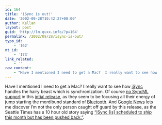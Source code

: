 ```yaml
---
id: 164
title: 'iSync is out!'
date: '2002-09-28T10:42:27+00:00'
author: Kellan
layout: post
guid: 'http://lm.quxx.info/?p=164'
permalink: /2002/09/28/isync-is-out/
typo_id:
    - '162'
mt_id:
    - '173'
link_related:
    - ''
raw_content:
    - "Have I mentioned I need to get a Mac?  I really want to see how <a href=\\\"http://www.apple.com/isync\\\">iSync</a> handles the hairy beast which is synchronization.  Of course \r\n<a href=\\\"http://groups.yahoo.com/group/SyncML/message/1172\\\">no SyncML support</a> in this \r\n<a href=\\\"http://www.apple.com/isync/download\\\">intial release</a>, as they seem to be focusing all their energy of jump starting the mordibund standard of <a href=\\\"http://www.bluetooth.com\\\">Bluetooth</a>.  And <a href=\\\"http://news.google.com\\\">Google News</a> lets me discover I\\'m not the only person caught off guard by this release, as the \r\nSeattle Times has a 10 hour old story saying <a href=\\\"http://seattletimes.nwsource.com/html/businesstechnology/134544004_ptbluetooth28.html\\\"> \\\"ISync [is] scheduled to ship this month but has been pushed back.\\\"</a>."
---
```


Have I mentioned I need to get a Mac? I really want to see how [iSync](http://www.apple.com/isync) handles the hairy beast which is synchronization. Of course [no SyncML support](http://groups.yahoo.com/group/SyncML/message/1172) in this [intial release](http://www.apple.com/isync/download), as they seem to be focusing all their energy of jump starting the mordibund standard of [Bluetooth](http://www.bluetooth.com). And [Google News](http://news.google.com) lets me discover I’m not the only person caught off guard by this release, as the Seattle Times has a 10 hour old story saying [ “ISync \[is\] scheduled to ship this month but has been pushed back.”](http://seattletimes.nwsource.com/html/businesstechnology/134544004_ptbluetooth28.html).